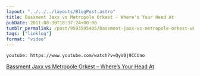 ```yaml
---
layout: "../../../layouts/BlogPost.astro"
title: Bassment Jaxx vs Metropole Orkest - Where's Your Head At
pubDate: 2011-08-30T18:37:24+00:00
tumblr_permalink: /post/9593595405/bassment-jaxx-vs-metropole-orkest-wheres-your
tags: ["linklog"]
format: "video"
---
```


`youtube: https://www.youtube.com/watch?v=QyV0j9CCUno`

[Bassment Jaxx vs Metropole Orkest &#8211; Where&rsquo;s Your Head At][1]

[1]: https://www.youtube.com/watch?v=QyV0j9CCUno
